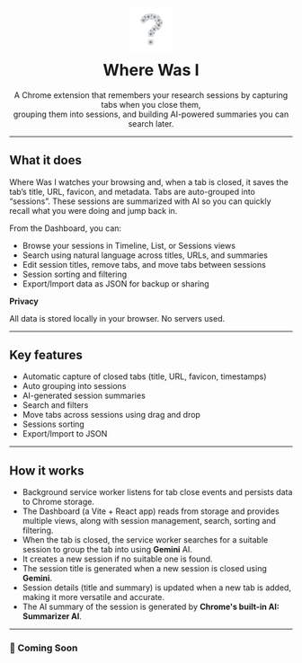 <div align="center" style="margin-top: 30px">
    <img src="./assets/logo.png" alt="Logo" width="80" />
    <h1 style="margin-top: 12px;">Where Was I</h1>
    <p>
        A Chrome extension that remembers your research sessions by capturing tabs when you close them,<br/>
        grouping them into sessions, and building AI-powered summaries you can search later.
    </p>
</div>

---

<!-- Short Demo Video -->

## What it does

Where Was I watches your browsing and, when a tab is closed, it saves the tab’s title, URL, favicon, and metadata. Tabs are auto-grouped into “sessions”. These sessions are summarized with AI so you can quickly recall what you were doing and jump back in.

From the Dashboard, you can:

- Browse your sessions in Timeline, List, or Sessions views
- Search using natural language across titles, URLs, and summaries
- Edit session titles, remove tabs, and move tabs between sessions
- Session sorting and filtering
- Export/Import data as JSON for backup or sharing

**Privacy**

All data is stored locally in your browser. No servers used.

---

## Key features

- Automatic capture of closed tabs (title, URL, favicon, timestamps)
- Auto grouping into sessions
- AI-generated session summaries
- Search and filters
- Move tabs across sessions using drag and drop
- Sessions sorting
- Export/Import to JSON

---

## How it works

- Background service worker listens for tab close events and persists data to Chrome storage.
- The Dashboard (a Vite + React app) reads from storage and provides multiple views, along with session management, search, sorting and filtering.
- When the tab is closed, the service worker searches for a suitable session to group the tab into using **Gemini** AI.
- It creates a new session if no suitable one is found.
- The session title is generated when a new session is closed using **Gemini**.
- Session details (title and summary) is updated when a new tab is added, making it more versatile and accurate.
- The AI summary of the session is generated by **Chrome's built-in AI: Summarizer AI**.

---

<!-- Installation -->

<!-- Technical Details -->

<!-- Contributing and Project Structure -->

<!-- Motivation -->

<!-- Image Gallery -->

<!-- Roadmap -->

### 🚀 Coming Soon
